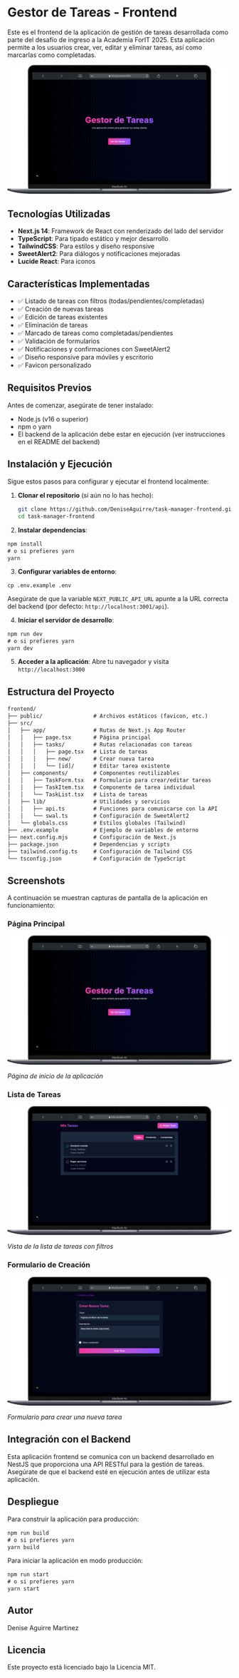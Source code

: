 # Gestor de Tareas - Frontend

Este es el frontend de la aplicación de gestión de tareas desarrollada como parte del desafío de ingreso a la Academia ForIT 2025. Esta aplicación permite a los usuarios crear, ver, editar y eliminar tareas, así como marcarlas como completadas.

![Página Principal](./screenshots/home.png)

## Tecnologías Utilizadas

- **Next.js 14**: Framework de React con renderizado del lado del servidor
- **TypeScript**: Para tipado estático y mejor desarrollo
- **TailwindCSS**: Para estilos y diseño responsive
- **SweetAlert2**: Para diálogos y notificaciones mejoradas
- **Lucide React**: Para iconos

## Características Implementadas

- ✅ Listado de tareas con filtros (todas/pendientes/completadas)
- ✅ Creación de nuevas tareas
- ✅ Edición de tareas existentes
- ✅ Eliminación de tareas
- ✅ Marcado de tareas como completadas/pendientes
- ✅ Validación de formularios
- ✅ Notificaciones y confirmaciones con SweetAlert2
- ✅ Diseño responsive para móviles y escritorio
- ✅ Favicon personalizado

## Requisitos Previos

Antes de comenzar, asegúrate de tener instalado:

- Node.js (v16 o superior)
- npm o yarn
- El backend de la aplicación debe estar en ejecución (ver instrucciones en el README del backend)

## Instalación y Ejecución

Sigue estos pasos para configurar y ejecutar el frontend localmente:

1. **Clonar el repositorio** (si aún no lo has hecho):

   ```bash
   git clone https://github.com/DeniseAguirre/task-manager-frontend.git
   cd task-manager-frontend
   ```

2. **Instalar dependencias**:

```shellscript
npm install
# o si prefieres yarn
yarn
```


3. **Configurar variables de entorno**:

```shellscript
cp .env.example .env
```

Asegúrate de que la variable `NEXT_PUBLIC_API_URL` apunte a la URL correcta del backend (por defecto: `http://localhost:3001/api`).


4. **Iniciar el servidor de desarrollo**:

```shellscript
npm run dev
# o si prefieres yarn
yarn dev
```


5. **Acceder a la aplicación**:
Abre tu navegador y visita `http://localhost:3000`


## Estructura del Proyecto

```
frontend/
├── public/                # Archivos estáticos (favicon, etc.)
├── src/
│   ├── app/               # Rutas de Next.js App Router
│   │   ├── page.tsx       # Página principal
│   │   ├── tasks/         # Rutas relacionadas con tareas
│   │   │   ├── page.tsx   # Lista de tareas
│   │   │   ├── new/       # Crear nueva tarea
│   │   │   └── [id]/      # Editar tarea existente
│   ├── components/        # Componentes reutilizables
│   │   ├── TaskForm.tsx   # Formulario para crear/editar tareas
│   │   ├── TaskItem.tsx   # Componente de tarea individual
│   │   └── TaskList.tsx   # Lista de tareas
│   ├── lib/               # Utilidades y servicios
│   │   ├── api.ts         # Funciones para comunicarse con la API
│   │   └── swal.ts        # Configuración de SweetAlert2
│   └── globals.css        # Estilos globales (Tailwind)
├── .env.example           # Ejemplo de variables de entorno
├── next.config.mjs        # Configuración de Next.js
├── package.json           # Dependencias y scripts
├── tailwind.config.ts     # Configuración de Tailwind CSS
└── tsconfig.json          # Configuración de TypeScript
```

## Screenshots

A continuación se muestran capturas de pantalla de la aplicación en funcionamiento:

### Página Principal

![Página Principal](./screenshots/home.png)

*Página de inicio de la aplicación*

### Lista de Tareas

![Lista de Tareas](./screenshots/mis-tareas.png)

*Vista de la lista de tareas con filtros*

### Formulario de Creación

![Formulario de Creación](./screenshots/crear-nueva-tarea.png)

*Formulario para crear una nueva tarea*


## Integración con el Backend

Esta aplicación frontend se comunica con un backend desarrollado en NestJS que proporciona una API RESTful para la gestión de tareas. Asegúrate de que el backend esté en ejecución antes de utilizar esta aplicación.

## Despliegue

Para construir la aplicación para producción:

```shellscript
npm run build
# o si prefieres yarn
yarn build
```

Para iniciar la aplicación en modo producción:

```shellscript
npm run start
# o si prefieres yarn
yarn start
```

## Autor

Denise Aguirre Martinez

## Licencia

Este proyecto está licenciado bajo la Licencia MIT.


   
